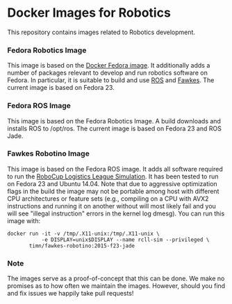 # Docker Images for Robotics
This repository contains images related to Robotics development.

### Fedora Robotics Image
This image is based on the [Docker Fedora image](https://hub.docker.com/_/fedora/). It additionally adds a number of packages relevant to develop and run robotics software on Fedora. In particular, it is suitable to build and use [ROS](http://www.ros.org) and [Fawkes](https://www.fawkesrobotics.org). The current image is based on Fedora 23.

### Fedora ROS Image
This image is based on the Fedora Robotics Image. A build downloads and installs ROS to /opt/ros. The current image is based on Fedora 23 and ROS Jade.

### Fawkes Robotino Image
This image is based on the Fedora ROS image. It adds all software required to run the [RoboCup Logistics League Simulation](https://www.fawkesrobotics.org/projects/llsf-sim/). It has been tested to run on Fedora 23 and Ubuntu 14.04. Note that due to aggressive optimization flags in the build the image may not be portable among host with different CPU architectures or feature sets (e.g., compiling on a CPU with AVX2 instructions and running it on another without will most likely fail and you will see "illegal instruction" errors in the kernel log dmesg). You can run this image with:
```
docker run -it -v /tmp/.X11-unix:/tmp/.X11-unix \
           -e DISPLAY=unix$DISPLAY --name rcll-sim --privileged \
       timn/fawkes-robotino:2015-f23-jade
```

### Note
The images serve as a proof-of-concept that this can be done. We make no promises as to how often we maintain the images. However, should you find and fix issues we happily take pull requests!
